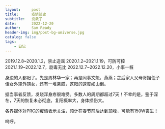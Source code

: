```yaml
---
layout:     post
title:      疫情简史
subtitle:   没救了
date:       2022-12-20
author:     Sam Ready
header-img: img/post-bg-universe.jpg
catalog: false
tags:
    - 日记
---
```


2019.12.8~2020.1.2，禁止造谣
2020.1.2~2021.1.19，可防可控
2021.1.19~2022.12.7，剧毒无比
2022.12.7~2022.12.20，小事一桩

身边的人都阳了。先是周林华一家；再是同事文魁，燕燕；之后家人父母哥姐侄子侄女外甥外甥女，还有一堆亲戚，这阳的速度如山倒。

据当事者反馈，发烧浑身疼很难受。多数人的周期都超过7天！不幸的是，鉴于深冬，7天的恢复未必彻底，复阳概率大，身体损伤大。

各界媒体对PRC的疫情表示关注，预计在春节前后达到顶峰，可能有150W丧生！

呜呼。
